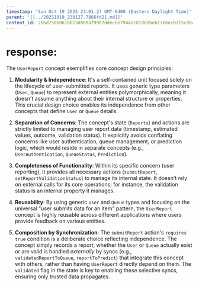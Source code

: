 ```yaml
---
timestamp: 'Sun Oct 19 2025 23:01:27 GMT-0400 (Eastern Daylight Time)'
parent: '[[../20251019_230127.7866fd21.md]]'
content_id: 2bbd758b061bb13d800af9987ddec6e7944ac81d69beb17e6ec0215cd8475f52
---
```


# response:

The `UserReport` concept exemplifies core concept design principles:

1. **Modularity & Independence**: It's a self-contained unit focused solely on the lifecycle of user-submitted reports. It uses generic type parameters (`User`, `Queue`) to represent external entities polymorphically, meaning it doesn't assume anything about their internal structure or properties. This crucial design choice enables its independence from other concepts that define `User` or `Queue` details.

2. **Separation of Concerns**: The concept's state (`Reports`) and actions are strictly limited to managing user report data (timestamp, estimated values, outcome, validation status). It explicitly avoids conflating concerns like user authentication, queue management, or prediction logic, which would reside in separate concepts (e.g., `UserAuthentication`, `QueueStatus`, `Prediction`).

3. **Completeness of Functionality**: Within its specific concern (user reporting), it provides all necessary actions (`submitReport`, `setReportValidationStatus`) to manage its internal state. It doesn't rely on external calls for its core operations; for instance, the validation status is an internal property it manages.

4. **Reusability**: By using generic `User` and `Queue` types and focusing on the universal "user submits data for an item" pattern, the `UserReport` concept is highly reusable across different applications where users provide feedback on various entities.

5. **Composition by Synchronization**: The `submitReport` action's `requires true` condition is a deliberate choice reflecting independence. The concept simply records a report; whether the `User` or `Queue` actually exist or are valid is handled *externally* by syncs (e.g., `validatedReportToQueue`, `reportToPredict`) that integrate this concept with others, rather than having `UserReport` directly depend on them. The `validated` flag in the state is key to enabling these selective syncs, ensuring only trusted data propagates.
